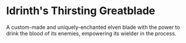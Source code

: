 # Idrinth's Thirsting Greatblade

A custom-made and uniquely-enchanted elven blade with the power to drink the blood of its enemies, empowering its wielder in the process.
